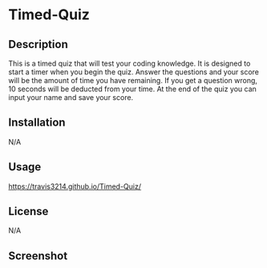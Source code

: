 # Timed-Quiz

## Description
This is a timed quiz that will test your coding knowledge. It is designed to start a timer when you begin the quiz. Answer the questions and your score will be the amount of time you have remaining. If you get a question wrong, 10 seconds will be deducted from your time. At the end of the quiz you can input your name and save your score. 
## Installation
N/A

## Usage
https://travis3214.github.io/Timed-Quiz/

## License
N/A

## Screenshot

